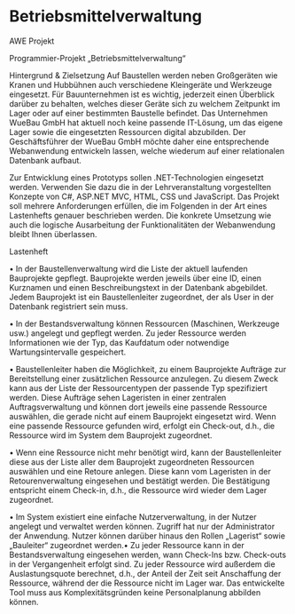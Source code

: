 # Betriebsmittelverwaltung

AWE Projekt

Programmier-Projekt „Betriebsmittelverwaltung“

Hintergrund & Zielsetzung Auf Baustellen werden neben Großgeräten wie Kranen und Hubbühnen auch verschiedene Kleingeräte und Werkzeuge eingesetzt. Für Bauunternehmen ist es wichtig, jederzeit einen Überblick darüber zu behalten, welches dieser Geräte sich zu welchem Zeitpunkt im Lager oder auf einer bestimmten Baustelle befindet. Das Unternehmen WueBau GmbH hat aktuell noch keine passende IT-Lösung, um das eigene Lager sowie die eingesetzten Ressourcen digital abzubilden. Der Geschäftsführer der WueBau GmbH möchte daher eine entsprechende Webanwendung entwickeln lassen, welche wiederum auf einer relationalen Datenbank aufbaut.

Zur Entwicklung eines Prototyps sollen .NET-Technologien eingesetzt werden. Verwenden Sie dazu die in der Lehrveranstaltung vorgestellten Konzepte von C#, ASP.NET MVC, HTML, CSS und JavaScript. Das Projekt soll mehrere Anforderungen erfüllen, die im Folgenden in der Art eines Lastenhefts genauer beschrieben werden. Die konkrete Umsetzung wie auch die logische Ausarbeitung der Funktionalitäten der Webanwendung bleibt Ihnen überlassen.

Lastenheft

• In der Baustellenverwaltung wird die Liste der aktuell laufenden Bauprojekte gepflegt. Bauprojekte werden jeweils über eine ID, einen Kurznamen und einen Beschreibungstext in der Datenbank abgebildet. Jedem Bauprojekt ist ein Baustellenleiter zugeordnet, der als User in der Datenbank registriert sein muss.

• In der Bestandsverwaltung können Ressourcen (Maschinen, Werkzeuge usw.) angelegt und gepflegt werden. Zu jeder Ressource werden Informationen wie der Typ, das Kaufdatum oder notwendige Wartungsintervalle gespeichert.

• Baustellenleiter haben die Möglichkeit, zu einem Bauprojekte Aufträge zur Bereitstellung einer zusätzlichen Ressource anzulegen. Zu diesem Zweck kann aus der Liste der Ressourcentypen der passende Typ spezifiziert werden. Diese Aufträge sehen Lageristen in einer zentralen Auftragsverwaltung und können dort jeweils eine passende Ressource auswählen, die gerade nicht auf einem Bauprojekt eingesetzt wird. Wenn eine passende Ressource gefunden wird, erfolgt ein Check-out, d.h., die Ressource wird im System dem Bauprojekt zugeordnet.

• Wenn eine Ressource nicht mehr benötigt wird, kann der Baustellenleiter diese aus der Liste aller dem Bauprojekt zugeordneten Ressourcen auswählen und eine Retoure anlegen. Diese kann vom Lageristen in der Retourenverwaltung eingesehen und bestätigt werden. Die Bestätigung entspricht einem Check-in, d.h., die Ressource wird wieder dem Lager zugeordnet.

• Im System existiert eine einfache Nutzerverwaltung, in der Nutzer angelegt und verwaltet werden können. Zugriff hat nur der Administrator der Anwendung. Nutzer können darüber hinaus den Rollen „Lagerist“ sowie „Bauleiter“ zugeordnet werden.• Zu jeder Ressource kann in der Bestandsverwaltung eingesehen werden, wann Check-Ins bzw. Check-outs in der Vergangenheit erfolgt sind. Zu jeder Ressource wird außerdem die Auslastungsquote berechnet, d.h., der Anteil der Zeit seit Anschaffung der Ressource, während der die Ressource nicht im Lager war. Das entwickelte Tool muss aus Komplexitätsgründen keine Personalplanung abbilden können.
